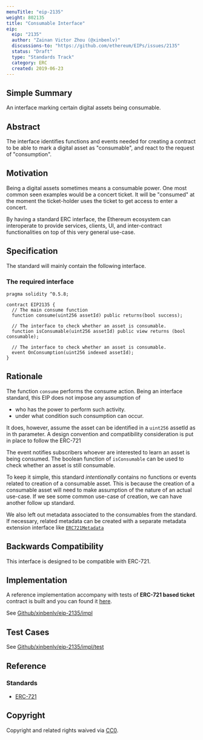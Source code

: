 ```yaml
---
menuTitle: "eip-2135"
weight: 802135 
title: "Consumable Interface"
eip:
  eip: "2135"
  author: "Zainan Victor Zhou (@xinbenlv)"
  discussions-to: "https://github.com/ethereum/EIPs/issues/2135"
  status: "Draft"
  type: "Standards Track"
  category: ERC
  created: 2019-06-23
---
```


## Simple Summary
An interface marking certain digital assets being consumable. 

## Abstract
The interface identifies functions and events needed for creating a contract to be able to mark a digital asset as "consumable", and react to the request of "consumption".

## Motivation
Being a digital assets sometimes means a consumable power. One most common seen examples would be a concert ticket. It will be "consumed" at the moment the ticket-holder uses the ticket to get access to enter a concert. 

By having a standard ERC interface, the Ethereum ecosystem can interoperate to provide services, clients, UI, and inter-contract functionalities on top of this very general use-case.

## Specification
The standard will mainly contain the following interface.

### The required interface

```solidity
pragma solidity ^0.5.8;

contract EIP2135 {
  // The main consume function
  function consume(uint256 assetId) public returns(bool success);

  // The interface to check whether an asset is consumable.
  function isConsumable(uint256 assetId) public view returns (bool consumable);

  // The interface to check whether an asset is consumable.
  event OnConsumption(uint256 indexed assetId);
}
```

## Rationale

The function `consume` performs the consume action. Being an interface standard, 
this EIP does not impose any assumption of

 - who has the power to perform such activity. 
 - under what condition such consumption can occur.
 
It does, however, assume the asset can be identified in a `uint256` assetId as in th parameter. A design convention and compatibility consideration is put in place to follow the ERC-721

The event notifies subscribers whoever are interested to learn an asset is being consumed. The boolean function of `isConsumable` can be used to check whether an asset is still consumable. 

To keep it simple, this standard *intentionally* contains no functions or events related to creation of a consumable asset. This is because the creation of a consumable asset will need to make assumption of the nature of an actual use-case. If we see some common use-case of creation, we can have another follow up standard.

We also left out metadata associated to the consumables from the standard. If necessary, related metadata can be created with a separate metadata extension interface like [`ERC721Metadata`](https://eips.ethereum.org/EIPS/eip-721)

## Backwards Compatibility

This interface is designed to be compatible with ERC-721.

## Implementation

A reference implementation accompany with tests of **ERC-721 based ticket** contract is built and you can found it [here](https://github.com/xinbenlv/eip-2135/blob/master/impl/contracts/Ticket721.sol).

See [Github/xinbenlv/eip-2135/impl](https://github.com/xinbenlv/eip-2135/tree/master/impl)

## Test Cases

See [Github/xinbenlv/eip-2135/impl/test](https://github.com/xinbenlv/eip-2135/tree/master/impl/test)

## Reference

### Standards
- [ERC-721](https://eips.ethereum.org/EIPS/eip-721)

## Copyright
Copyright and related rights waived via [CC0](https://creativecommons.org/publicdomain/zero/1.0/).
